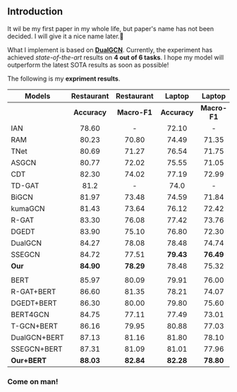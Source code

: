 ## Introduction

It wil be my first paper in my whole life, but paper's name has not been decided. I will give it a nice name later.🤣

What I implement is based on **[DualGCN](https://github.com/CCChenhao997/DualGCN-ABSA)**. Currently, the experiment has achieved *state-of-the-art* results on **4 out of 6 tasks**. I hope my model will outperform the latest SOTA results as soon as possible!

The following is my **expriment results**.

| **Models**   |  Restaurant  |  Restaurant  |    Laptop    |    Laptop    |   Twitter    |   Twitter    |
| ------------ | :----------: | :----------: | :----------: | :----------: | :----------: | :----------: |
|              | **Accuracy** | **Macro-F1** | **Accuracy** | **Macro-F1** | **Accuracy** | **Macro-F1** |
| IAN          |    78.60     |      -       |    72.10     |      -       |      -       |      -       |
| RAM          |    80.23     |    70.80     |    74.49     |    71.35     |    69.36     |    67.30     |
| TNet         |    80.69     |    71.27     |    76.54     |    71.75     |    74.90     |    73.60     |
| ASGCN        |    80.77     |    72.02     |    75.55     |    71.05     |    72.15     |    70.40     |
| CDT          |    82.30     |    74.02     |    77.19     |    72.99     |    74.66     |    73.66     |
| TD-GAT       |     81.2     |      -       |     74.0     |      -       |      -       |      -       |
| BiGCN        |    81.97     |    73.48     |    74.59     |    71.84     |    74.16     |    73.35     |
| kumaGCN      |    81.43     |    73.64     |    76.12     |    72.42     |    72.45     |    70.77     |
| R-GAT        |    83.30     |    76.08     |    77.42     |    73.76     |    75.57     |    73.82     |
| DGEDT        |    83.90     |    75.10     |    76.80     |    72.30     |    74.80     |    73.40     |
| DualGCN      |    84.27     |    78.08     |    78.48     |    74.74     |    75.92     |    74.29     |
| SSEGCN       |    84.72     |    77.51     |  **79.43**   |  **76.49**   |    76.51     |    75.32     |
| **Our**      |  **84.90**   |  **78.29**   |    78.48     |    75.32     |  **76.81**   |  **75.49**   |
|              |              |              |              |              |              |              |
| BERT         |    85.97     |    80.09     |    79.91     |    76.00     |    75.92     |    75.18     |
| R-GAT+BERT   |    86.60     |    81.35     |    78.21     |    74.07     |    76.15     |    74.88     |
| DGEDT+BERT   |    86.30     |    80.00     |    79.80     |    75.60     |    77.90     |    75.40     |
| BERT4GCN     |    84.75     |    77.11     |    77.49     |    73.01     |    74.73     |    73.76     |
| T-GCN+BERT   |    86.16     |    79.95     |    80.88     |    77.03     |    76.45     |    75.25     |
| DualGCN+BERT |    87.13     |    81.16     |    81.80     |    78.10     |    77.40     |    76.02     |
| SSEGCN+BERT  |    87.31     |    81.09     |    81.01     |    77.96     |    77.40     |    76.02     |
| **Our+BERT** |  **88.03**   |  **82.84**   |  **82.28**   |  **78.80**   |  **78.14**   |  **76.65**   |

### Come on man!

